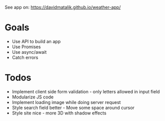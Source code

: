 See app on: https://davidmatalik.github.io/weather-app/
# Goals
- Use API to build an app
- Use Promises
- Use async/await
- Catch errors

# Todos
- Implement client side form validation - only letters allowed in input field
- Modularize JS code
- Implement loading image while doing server request
- Style search field better - Move some space around cursor
- Style site nice - more 3D with shadow effects
